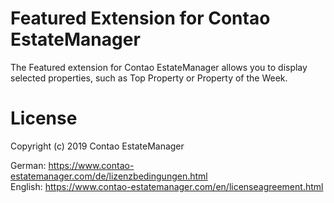 # Featured Extension for Contao EstateManager
The Featured extension for Contao EstateManager allows you to display selected properties, such as Top Property or Property of the Week.

# License
Copyright (c) 2019 Contao EstateManager

German: https://www.contao-estatemanager.com/de/lizenzbedingungen.html \
English: https://www.contao-estatemanager.com/en/licenseagreement.html
